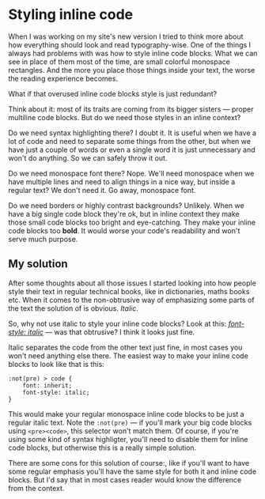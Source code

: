 # Styling inline code

When I was working on my site's new version I tried to think more about how everything should look and read typography-wise. One of the things I always had problems with was how to style inline code blocks. What we can see in place of them most of the time, are small colorful monospace rectangles. And the more you place those things inside your text, the worse the reading experience becomes.

What if that overused inline code blocks style is just redundant?

Think about it: most of its traits are coming from its bigger sisters — proper multiline code blocks. But do we need those styles in an inline context?

Do we need syntax highlighting there? I doubt it. It is useful when we have a lot of code and need to separate some things from the other, but when we have just a couple of words or even a single word it is just unnecessary and won't do anything. So we can safely throw it out.

Do we need monospace font there? Nope. We'll need monospace when we have multiple lines and need to align things in a nice way, but inside a regular text? We don't need it. Go away, monospace font.

Do we need borders or highly contrast backgrounds? Unlikely. When we have a big single code block they're ok, but in inline context they make those small code blocks too bright and eye-catching. They make your inline code blocks too **bold**. It would worse your code's readability and won't serve much purpose.

## My solution

After some thoughts about all those issues I started looking into how people style their text in regular technical books, like in dictionaries, maths books etc. When it comes to the non-obtrusive way of emphasizing some parts of the text the solution of is obvious. _Italic_.

So, why not use italic to style your inline code blocks? Look at this: [_font-style: italic_](*semantics "Here I used just an `<em>`, as this post could be seen on RSS-readers and in other places where you wouldn't have the proper code blocks' style like I used in my blog.") — was that obtrusive? I think it looks just fine.

Italic separates the code from the other text just fine, in most cases you won't need anything else there. The easiest way to make your inline code blocks to look like that is this:

``` styl
:not(pre) > code {
    font: inherit;
    font-style: italic;
}
```

This would make your regular monospace inline code blocks to be just a regular italic text. Note the `:not(pre)` — if you'll mark your big code blocks using `<pre><code>`, this selector won't match them. Of course, if you're using some kind of syntax highligter, you'll need to disable them for inline code blocks, but otherwise this is a really simple solution.

There are some cons for this solution of course:, like if you'll want to have some regular emphasis you'll have the same style for both it and inline code blocks. But I'd say that in most cases reader would know the difference from the context.

